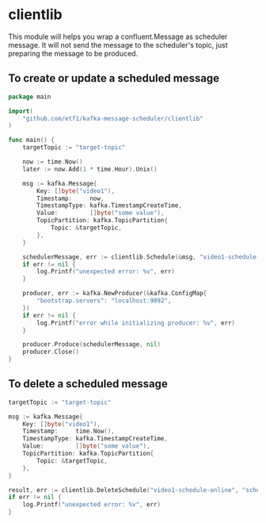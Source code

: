 # clientlib

This module will helps you wrap a confluent.Message as scheduler message.
It will not send the message to the scheduler's topic, just preparing the message to be produced.

## To create or update a scheduled message

```go
package main

import(
    "github.com/etf1/kafka-message-scheduler/clientlib"
)

func main() {
    targetTopic := "target-topic"

    now := time.Now()
    later := now.Add(1 * time.Hour).Unix()

    msg := kafka.Message{
        Key: []byte("video1"),
        Timestamp:     now,
        TimestampType: kafka.TimestampCreateTime,
        Value:         []byte("some value"),
        TopicPartition: kafka.TopicPartition{
            Topic: &targetTopic,
        },
    }

    schedulerMessage, err := clientlib.Schedule(&msg, "video1-schedule-online", later, "scheduler-topic")
    if err != nil {
        log.Printf("unexpected error: %v", err)
    }

    producer, err := kafka.NewProducer(&kafka.ConfigMap{
        "bootstrap.servers": "localhost:9092",
    })
    if err != nil {
        log.Printf("error while initializing producer: %v", err)
    }

    producer.Produce(schedulerMessage, nil)    
    producer.Close()
}
```

##  To delete a scheduled message

```go
targetTopic := "target-topic"

msg := kafka.Message{
    Key: []byte("video1"),
    Timestamp:     time.Now(),
    TimestampType: kafka.TimestampCreateTime,
    Value:         []byte("some value"),
    TopicPartition: kafka.TopicPartition{
        Topic: &targetTopic,
    },
}

result, err := clientlib.DeleteSchedule("video1-schedule-online", "scheduler-topic")
if err != nil {
    log.Printf("unexpected error: %v", err)
}
```
